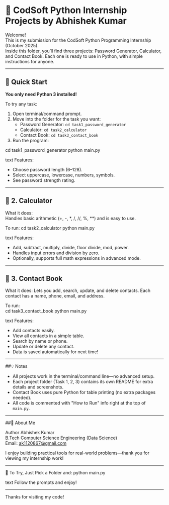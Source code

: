 # 👋 CodSoft Python Internship Projects by Abhishek Kumar

Welcome!  
This is my submission for the CodSoft Python Programming Internship (October 2025).  
Inside this folder, you’ll find three projects: Password Generator, Calculator, and Contact Book. Each one is ready to use in Python, with simple instructions for anyone.

---

## 🌟 Quick Start

**You only need Python 3 installed!**

To try any task:

1. Open terminal/command prompt.
2. Move into the folder for the task you want:
   - Password Generator: `cd task1_password_generator`
   - Calculator: `cd task2_calculator`
   - Contact Book: `cd task3_contact_book`
3. Run the program:


cd task1_password_generator
python main.py

text
Features:  
- Choose password length (6–128).
- Select uppercase, lowercase, numbers, symbols.
- See password strength rating.

---

## 🧮 2. Calculator
What it does:  
Handles basic arithmetic (+, -, *, /, //, %, **) and is easy to use.

To run:
cd task2_calculator
python main.py

text
Features: 
- Add, subtract, multiply, divide, floor divide, mod, power.
- Handles input errors and division by zero.
- Optionally, supports full math expressions in advanced mode.

---

## 📇 3. Contact Book
What it does:
Lets you add, search, update, and delete contacts. Each contact has a name, phone, email, and address.

To run:  
cd task3_contact_book
python main.py

text
Features:
- Add contacts easily.
- View all contacts in a simple table.
- Search by name or phone.
- Update or delete any contact.
- Data is saved automatically for next time!

---

##💡 Notes

- All projects work in the terminal/command line—no advanced setup.
- Each project folder (Task 1, 2, 3) contains its own README for extra details and screenshots.
- Contact Book uses pure Python for table printing (no extra packages needed).
- All code is commented with "How to Run" info right at the top of `main.py`.

---

##👤 About Me

Author Abhishek Kumar  
B.Tech Computer Science Engineering (Data Science)  
Email: ak1120867@gmail.com

I enjoy building practical tools for real-world problems—thank you for viewing my internship work!

---

🚀 To Try, Just Pick a Folder and:
python main.py

text
Follow the prompts and enjoy!

---

Thanks for visiting my code!
